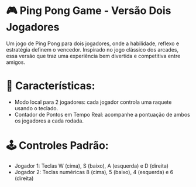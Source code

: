 # 🎮 Ping Pong Game - Versão Dois Jogadores
Um jogo de Ping Pong para dois jogadores, onde a habilidade, reflexo e estratégia definem o vencedor. Inspirado no jogo clássico dos arcades, essa versão que traz uma experiência bem divertida e competitiva entre amigos.

# 🧠 Características:
* Modo local para 2 jogadores: cada jogador controla uma raquete usando o teclado.
* Contador de Pontos em Tempo Real: acompanhe a pontuação de ambos os jogadores a cada rodada.
# 🕹️ Controles Padrão:
* Jogador 1: Teclas W (cima), S (baixo), A (esquerda) e D (direita) 
* Jogador 2: Teclas numéricas 8 (cima), 5 (baixo), 4 (esquerda) e 6 (direita) 
